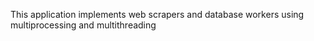 This application implements web scrapers and database workers using multiprocessing and multithreading